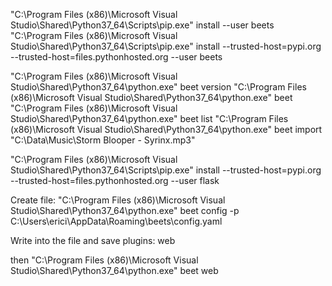 

"C:\Program Files (x86)\Microsoft Visual Studio\Shared\Python37_64\Scripts\pip.exe" install --user beets
"C:\Program Files (x86)\Microsoft Visual Studio\Shared\Python37_64\Scripts\pip.exe" install --trusted-host=pypi.org --trusted-host=files.pythonhosted.org --user beets

"C:\Program Files (x86)\Microsoft Visual Studio\Shared\Python37_64\python.exe" beet version
"C:\Program Files (x86)\Microsoft Visual Studio\Shared\Python37_64\python.exe" beet 
"C:\Program Files (x86)\Microsoft Visual Studio\Shared\Python37_64\python.exe" beet list
"C:\Program Files (x86)\Microsoft Visual Studio\Shared\Python37_64\python.exe" beet import "C:\Data\Music\Storm Blooper - Syrinx.mp3"


"C:\Program Files (x86)\Microsoft Visual Studio\Shared\Python37_64\Scripts\pip.exe" install --trusted-host=pypi.org --trusted-host=files.pythonhosted.org --user flask 

Create file:
"C:\Program Files (x86)\Microsoft Visual Studio\Shared\Python37_64\python.exe" beet config -p
C:\Users\erici\AppData\Roaming\beets\config.yaml

Write into the file and save
plugins: web

then
"C:\Program Files (x86)\Microsoft Visual Studio\Shared\Python37_64\python.exe" beet web